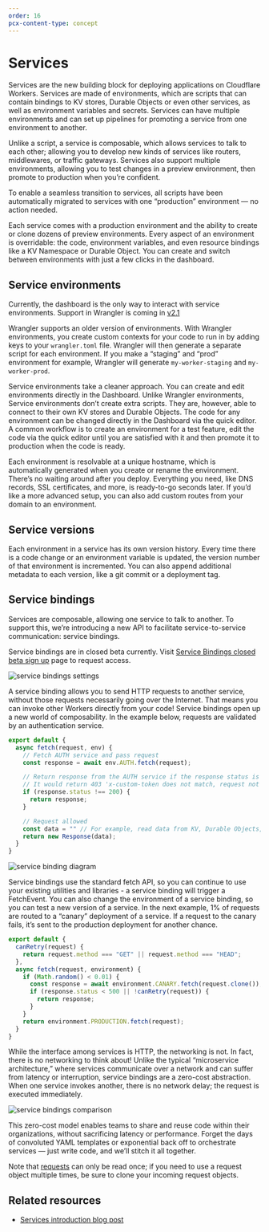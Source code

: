 ```yaml
---
order: 16
pcx-content-type: concept
---
```


# Services

Services are the new building block for deploying applications on Cloudflare Workers. Services are made of environments, which are scripts that can contain bindings to KV stores, Durable Objects or even other services, as well as environment variables and secrets. Services can have multiple environments and can set up pipelines for promoting a service from one environment to another.

Unlike a script, a service is composable, which allows services to talk to each other; allowing you to develop new kinds of services like routers, middlewares, or traffic gateways. Services also support multiple environments, allowing you to test changes in a preview environment, then promote to production when you’re confident.

<Aside type="note">

To enable a seamless transition to services, all scripts have been automatically migrated to services with one “production” environment — no action needed.

</Aside>

Each service comes with a production environment and the ability to create or clone dozens of preview environments. Every aspect of an environment is overridable: the code, environment variables, and even resource bindings like a KV Namespace or Durable Object. You can create and switch between environments with just a few clicks in the dashboard.

## Service environments

<Aside type="note">

Currently, the dashboard is the only way to interact with service environments. Support in Wrangler is coming in [v2.1](https://github.com/cloudflare/wrangler2/issues/27)

</Aside>

Wrangler supports an older version of environments. With Wrangler environments, you create custom contexts for your code to run in by adding keys to your `wrangler.toml` file. Wrangler will then generate a separate script for each environment. If you make a “staging” and “prod” environment for example, Wrangler will generate `my-worker-staging` and `my-worker-prod`. 

Service environments take a cleaner approach. You can create and edit environments directly in the Dashboard. Unlike Wrangler environments, Service environments don’t create extra scripts. They are, however, able to connect to their own KV stores and Durable Objects. The code for any environment can be changed directly in the Dashboard via the quick editor. A common workflow is to create an environment for a test feature, edit the code via the quick editor until you are satisfied with it and then promote it to production when the code is ready.

Each environment is resolvable at a unique hostname, which is automatically generated when you create or rename the environment. There’s no waiting around after you deploy. Everything you need, like DNS records, SSL certificates, and more, is ready-to-go seconds later. If you’d like a more advanced setup, you can also add custom routes from your domain to an environment.

## Service versions

Each environment in a service has its own version history. Every time there is a code change or an environment variable is updated, the version number of that environment is incremented. You can also append additional metadata to each version, like a git commit or a deployment tag.

## Service bindings

Services are composable, allowing one service to talk to another. To support this, we’re introducing a new API to facilitate service-to-service communication: service bindings.

<Aside type="warning">

Service bindings are in closed beta currently. Visit [Service Bindings closed beta sign up](https://www.cloudflare.com/en-gb/service-bindings-closed-beta-sign-up/) page to request access.

</Aside>

![service bindings settings](./media/service-bindings.png)

A service binding allows you to send HTTP requests to another service, without those requests necessarily going over the Internet. That means you can invoke other Workers directly from your code! Service bindings open up a new world of composability. In the example below, requests are validated by an authentication service.


```js
export default {
  async fetch(request, env) {
    // Fetch AUTH service and pass request
    const response = await env.AUTH.fetch(request);

    // Return response from the AUTH service if the response status is not 200
    // It would return 403 'x-custom-token does not match, request not allowed' response in such case
    if (response.status !== 200) {
      return response;
    }

    // Request allowed
    const data = "" // For example, read data from KV, Durable Objects, or Database
    return new Response(data);
  }
}
```

![service binding diagram](./media/app-workers-dev.png)

Service bindings use the standard fetch API, so you can continue to use your existing utilities and libraries - a service binding will trigger a FetchEvent. You can also change the environment of a service binding, so you can test a new version of a service. In the next example, 1% of requests are routed to a “canary” deployment of a service. If a request to the canary fails, it’s sent to the production deployment for another chance.

```js
export default {
  canRetry(request) {
    return request.method === "GET" || request.method === "HEAD";
  },
  async fetch(request, environment) {
    if (Math.random() < 0.01) {
      const response = await environment.CANARY.fetch(request.clone());
      if (response.status < 500 || !canRetry(request)) {
        return response;
      }
    }
    return environment.PRODUCTION.fetch(request);
  }
}
```

While the interface among services is HTTP, the networking is not. In fact, there is no networking to think about! Unlike the typical “microservice architecture,” where services communicate over a network and can suffer from latency or interruption, service bindings are a zero-cost abstraction. When one service invokes another, there is no network delay; the request is executed immediately.

![service bindings comparison](./media/service-bindings-comparison.png)

This zero-cost model enables teams to share and reuse code within their organizations, without sacrificing latency or performance. Forget the days of convoluted YAML templates or exponential back off to orchestrate services — just write code, and we’ll stitch it all together.

<Aside type="note">

Note that [requests](/runtime-apis/request) can only be read once; if you need to use a request object multiple times, be sure to clone your incoming request objects.

</Aside>



## Related resources

- [Services introduction blog post](https://blog.cloudflare.com/introducing-worker-services/)
